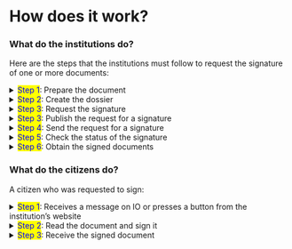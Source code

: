 # How does it work?

### What do the institutions do?

Here are the steps that the institutions must follow to request the signature of one or more documents:

<details>

<summary><mark style="color:blue;">Step 1</mark>: Prepare the document</summary>

[Click here to discover how](the-signature-process/prepare-the-documents/)

</details>

<details>

<summary><mark style="color:blue;">Step 2</mark>: Create the dossier</summary>

[Click here to discover how](create-the-dossier.md)

</details>

<details>

<summary><mark style="color:blue;">Step 3</mark>: Request the signature</summary>

[Click here to discover how](request-a-signature/)

</details>

<details>

<summary><mark style="color:blue;">Step 3</mark>: Publish the request for a signature</summary>

[Click here to discover how](request-a-signature/publication-of-request-for-signature.md)

</details>

<details>

<summary><mark style="color:blue;">Step 4</mark>: Send the request for a signature</summary>

[Click here to discover how](request-a-signature/send-the-request-for-a-signature/)

</details>

<details>

<summary><mark style="color:blue;">Step 5</mark>: Check the status of the signature</summary>

[Click here to discover how](verify-the-status-of-a-signature.md)

</details>

<details>

<summary><mark style="color:blue;">Step 6</mark>: Obtain the signed documents</summary>

[Click here to discover how](obtain-signed-documents.md)

</details>

### What do the citizens do?

A citizen who was requested to sign:

<details>

<summary><mark style="color:blue;">Step 1</mark>: Receives a message on IO or presses a button from the institution&rsquo;s website</summary>

The citizen can start the signature process in two ways: by receiving a **message on IO** with the signature request or by pressing the **"Sign with IO"** button on the institution's website.

If they select the second method and use it from the desktop, they must scan the generated QR code with their smartphone.

</details>

<details>

<summary><mark style="color:blue;">Step 2</mark>: Read the document and sign it</summary>

The citizen views the document on the IO app. Select which optional clauses to sign and proceed with the **qualified electronic signature (QES)** using the unlock code of the app or their own biometric recognition system.

</details>

<details>

<summary><mark style="color:blue;">Step 3</mark>: Receive the signed document</summary>

Receive the **signed document** via a new message on the IO app.

</details>

